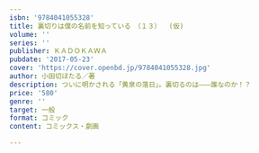 ```yaml
---
isbn: '9784041055328'
title: 裏切りは僕の名前を知っている　（１３）  (仮)
volume: ''
series: ''
publisher: ＫＡＤＯＫＡＷＡ
pubdate: '2017-05-23'
cover: 'https://cover.openbd.jp/9784041055328.jpg'
author: 小田切ほたる／著
description: ついに明かされる「黄泉の落日」。裏切るのは―――誰なのか！？
price: '580'
genre: ''
target: 一般
format: コミック
content: コミックス・劇画

---
```

